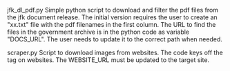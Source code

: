 jfk_dl_pdf.py
Simple python script to download and filter the pdf files from the jfk document release. 
The initial version requires the user to create an "xx.txt" file with the pdf filenames in
the first column. The URL to find the files in the government archive is in the python code as variable 
"DOCS_URL". The user needs to update it to the correct path when needed. 


scraper.py
   Script to download images from websites. The code keys off the <img> tag on websites. The WEBSITE_URL must be updated to the target site. 
